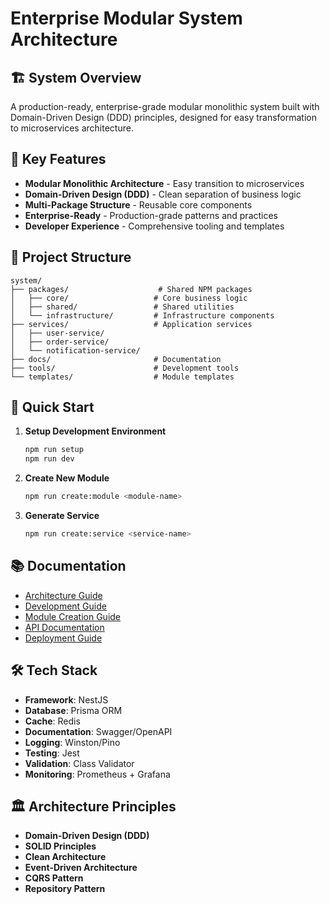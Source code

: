 # Enterprise Modular System Architecture

## 🏗️ System Overview

A production-ready, enterprise-grade modular monolithic system built with Domain-Driven Design (DDD) principles, designed for easy transformation to microservices architecture.

## 🎯 Key Features

- **Modular Monolithic Architecture** - Easy transition to microservices
- **Domain-Driven Design (DDD)** - Clean separation of business logic
- **Multi-Package Structure** - Reusable core components
- **Enterprise-Ready** - Production-grade patterns and practices
- **Developer Experience** - Comprehensive tooling and templates

## 📁 Project Structure

```
system/
├── packages/                    # Shared NPM packages
│   ├── core/                   # Core business logic
│   ├── shared/                 # Shared utilities
│   └── infrastructure/         # Infrastructure components
├── services/                   # Application services
│   ├── user-service/
│   ├── order-service/
│   └── notification-service/
├── docs/                       # Documentation
├── tools/                      # Development tools
└── templates/                  # Module templates
```

## 🚀 Quick Start

1. **Setup Development Environment**
   ```bash
   npm run setup
   npm run dev
   ```

2. **Create New Module**
   ```bash
   npm run create:module <module-name>
   ```

3. **Generate Service**
   ```bash
   npm run create:service <service-name>
   ```

## 📚 Documentation

- [Architecture Guide](./docs/architecture/README.md)
- [Development Guide](./docs/development/README.md)
- [Module Creation Guide](./docs/modules/README.md)
- [API Documentation](./docs/api/README.md)
- [Deployment Guide](./docs/deployment/README.md)

## 🛠️ Tech Stack

- **Framework**: NestJS
- **Database**: Prisma ORM
- **Cache**: Redis
- **Documentation**: Swagger/OpenAPI
- **Logging**: Winston/Pino
- **Testing**: Jest
- **Validation**: Class Validator
- **Monitoring**: Prometheus + Grafana

## 🏛️ Architecture Principles

- **Domain-Driven Design (DDD)**
- **SOLID Principles**
- **Clean Architecture**
- **Event-Driven Architecture**
- **CQRS Pattern**
- **Repository Pattern**